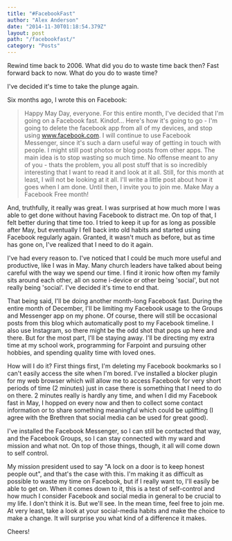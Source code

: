 ```yaml
---
title: "#FacebookFast"
author: "Alex Anderson"
date: "2014-11-30T01:18:54.379Z"
layout: post
path: "/facebookfast/"
category: "Posts"
---
```


Rewind time back to 2006. What did you do to waste time back then? Fast forward back to now. What do you do to waste time?

I've decided it's time to take the plunge again.

Six months ago, I wrote this on Facebook:

>Happy May Day, everyone. For this entire month, I've decided that I'm going on a Facebook fast. Kindof…
>Here's how it's going to go - I'm going to delete the facebook app from all of my devices, and stop using www.facebook.com. I will continue to use Facebook Messenger, since it's such a darn useful way of getting in touch with people. I might still post photos or blog posts from other apps.
The main idea is to stop wasting so much time. No offense meant to any of you - thats the problem, you all post stuff that is so incredibly interesting that I want to read it and look at it all. Still, for this month at least, I will not be looking at it all.
I'll write a little post about how it goes when I am done. Until then, I invite you to join me. Make May a Facebook Free month!

And, truthfully, it really was great. I was surprised at how much more I was able to get done without having Facebook to distract me. On top of that, I felt better during that time too. I tried to keep it up for as long as possible after May, but eventually I fell back into old habits and started using Facebook regularly again. Granted, it wasn't much as before, but as time has gone on, I've realized that I need to do it again.

I've had every reason to. I've noticed that I could be much more useful and productive, like I was in May. Many church leaders have talked about being careful with the way we spend our time. I find it ironic how often my family sits around each other, all on some i-device or other being 'social', but not really being 'social'. I've decided it's time to end that.

That being said, I'll be doing another month-long Facebook fast. During the entire month of December, I'll be limiting my Facebook usage to the Groups and Messenger app on my phone. Of course, there will still be occasional posts from this blog which automatically post to my Facebook timeline. I also use Instagram, so there might be the odd shot that pops up here and there. But for the most part, I'll be staying away. I'll be directing my extra time at my school work, programming for Farpoint and pursuing other hobbies, and spending quality time with loved ones. 

How will I do it? First things first, I'm deleting my Facebook bookmarks so I can't easily access the site when I'm bored. I've installed a blocker plugin for my web browser which will allow me to access Facebook for very short periods of time (2 minutes) just in case there is something that I need to do on there. 2 minutes really is hardly any time, and when I did my Facebook fast in May, I hopped on every now and then to collect some contact information or to share something meaningful which could be uplifting (I agree with the Brethren that social media can be used for great good).

I've installed the Facebook Messenger, so I can still be contacted that way, and the Facebook Groups, so I can stay connected with my ward and mission and what not. On top of those things, though, it all will come down to self control. 


My mission president used to say "A lock on a door is to keep honest people out", and that's the case with this. I'm making it as difficult as possible to waste my time on Facebook, but if I really want to, I'll easily be able to get on. When it comes down to it, this is a test of self-control and how much I consider Facebook and social media in general to be crucial to my life. I don't think it is. But we'll see. In the mean time, feel free to join me. At very least, take a look at your social-media habits and make the choice to make a change. It will surprise you what kind of a difference it makes.

Cheers!